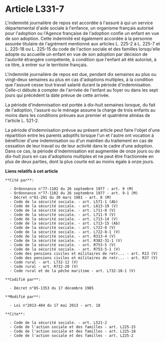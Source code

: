 # Article L331-7

L'indemnité journalière de repos est accordée à l'assuré à qui un service départemental d'aide sociale à l'enfance, un
organisme français autorisé pour l'adoption ou l'Agence française de l'adoption confie un enfant en vue de son adoption.
Cette indemnité est également accordée à la personne assurée titulaire de l'agrément mentionné aux articles L. 225-2 à L.
225-7 et L. 225-18 ou L. 225-15 du code de l'action sociale et des familles lorsqu'elle adopte ou accueille un enfant en vue
de son adoption par décision de l'autorité étrangère compétente, à condition que l'enfant ait été autorisé, à ce titre, à
entrer sur le territoire français. 

L'indemnité journalière de repos est due, pendant dix semaines au plus ou vingt-deux semaines au plus en cas d'adoptions
multiples, à la condition que l'assuré cesse tout travail salarié durant la période d'indemnisation. Celle-ci débute à
compter de l'arrivée de l'enfant au foyer ou dans les sept jours qui précèdent la date prévue de cette arrivée. 

La période d'indemnisation est portée à dix-huit semaines lorsque, du fait de l'adoption, l'assuré ou le ménage assume la
charge de trois enfants au moins dans les conditions prévues aux premier et quatrième alinéas de l'article L. 521-2. 

La période d'indemnisation prévue au présent article peut faire l'objet d'une répartition entre les parents adoptifs lorsque
l'un et l'autre ont vocation à bénéficier d'une indemnisation ou d'un maintien du traitement en cas de cessation de leur
travail ou de leur activité dans le cadre d'une adoption. Dans ce cas, la période d'indemnisation est augmentée de onze jours
ou de dix-huit jours en cas d'adoptions multiples et ne peut être fractionnée en plus de deux parties, dont la plus courte
est au moins égale à onze jours.

**Liens relatifs à cet article**

	**Cité par**:

	  - Ordonnance n°77-1102 du 26 septembre 1977 - art. 9 (M)
	  - Ordonnance n°77-1102 du 26 septembre 1977 - art. 9-1 (M)
	  - Décret n°81-291 du 30 mars 1981 - art. 8 (M)
	  - Code de la sécurité sociale. - art. L571-1 (Ab)
	  - Code de la sécurité sociale. - art. L613-19 (V)
	  - Code de la sécurité sociale. - art. L711-8 (V)
	  - Code de la sécurité sociale. - art. L711-9 (V)
	  - Code de la sécurité sociale. - art. L713-14 (V)
	  - Code de la sécurité sociale. - art. L713-15 (Ab)
	  - Code de la sécurité sociale. - art. L722-8 (V)
	  - Code de la sécurité sociale. - art. L722-8-1 (V)
	  - Code de la sécurité sociale. - art. R313-4 (V)
	  - Code de la sécurité sociale. - art. R382-31-1 (V)
	  - Code de la sécurité sociale. - art. R753-5 (V)
	  - Code de la sécurité sociale. - art. R753-5-1 (V)
	  - Code des pensions civiles et militaires de retr... - art. R13 (V)
	  - Code des pensions civiles et militaires de retr... - art. R37 (V)
	  - Code rural - art. L732-12 (V)
	  - Code rural - art. R732-20 (V)
	  - Code rural et de la pêche maritime - art. L732-10-1 (V)

	**Codifié par**:

	  - Décret n°85-1353 du 17 décembre 1985

	**Modifié par**:

	  - Loi n°2013-404 du 17 mai 2013 - art. 18

	**Cite**:

	  - Code de la sécurité sociale. - art. L521-2
	  - Code de l'action sociale et des familles - art. L225-15
	  - Code de l'action sociale et des familles - art. L225-18
	  - Code de l'action sociale et des familles - art. L225-2
